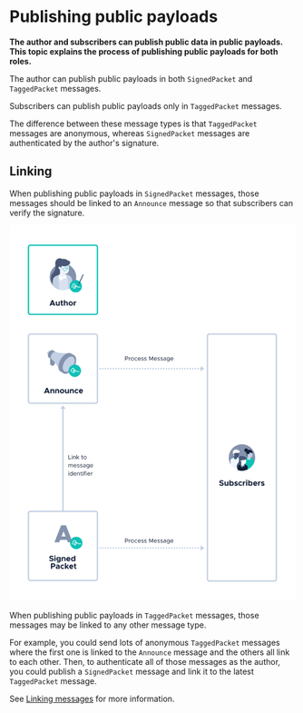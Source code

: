 # Publishing public payloads

**The author and subscribers can publish public data in public payloads. This topic explains the process of publishing public payloads for both roles.**

The author can publish public payloads in both `SignedPacket` and `TaggedPacket` messages.

Subscribers can publish public payloads only in `TaggedPacket` messages.

The difference between these message types is that `TaggedPacket` messages are anonymous, whereas `SignedPacket` messages are authenticated by the author's signature.

## Linking

When publishing public payloads in `SignedPacket` messages, those messages should be linked to an `Announce` message so that subscribers can verify the signature.

![Annonce message linked to a SignedPacket message](../images/signedpacket-workflow.png)

When publishing public payloads in `TaggedPacket` messages, those messages may be linked to any other message type.

For example, you could send lots of anonymous `TaggedPacket` messages where the first one is linked to the `Announce` message and the others all link to each other. Then, to authenticate all of those messages as the author, you could publish a `SignedPacket` message and link it to the latest `TaggedPacket` message.

See [Linking messages](../guides/linking-messages.md) for more information.